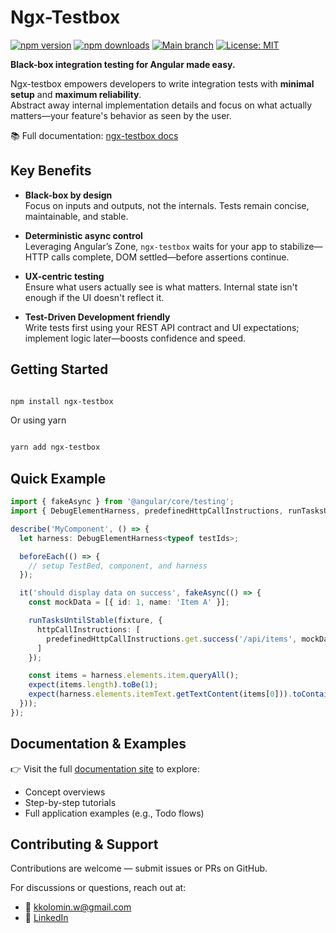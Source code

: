 # Ngx-Testbox

[![npm version](https://img.shields.io/npm/v/ngx-testbox.svg)](https://www.npmjs.com/package/ngx-testbox)
[![npm downloads](https://img.shields.io/npm/dm/ngx-testbox.svg)](https://www.npmjs.com/package/ngx-testbox)
[![Main branch](https://github.com/kirill-kolomin/ngx-testbox/actions/workflows/main.yml/badge.svg)](https://github.com/kirill-kolomin/ngx-testbox/actions/workflows/main.yml)
[![License: MIT](https://img.shields.io/badge/License-MIT-yellow.svg)](LICENSE.txt)

**Black-box integration testing for Angular made easy.**

Ngx-testbox empowers developers to write integration tests with **minimal setup** and **maximum reliability**.  
Abstract away internal implementation details and focus on what actually matters—your feature's behavior as seen by the user.

📚 Full documentation: [ngx-testbox docs](https://kirill-kolomin.github.io/ngx-testbox-docs/)

## Key Benefits

- **Black-box by design**  
  Focus on inputs and outputs, not the internals. Tests remain concise, maintainable, and stable.

- **Deterministic async control**  
  Leveraging Angular’s Zone, `ngx-testbox` waits for your app to stabilize—HTTP calls complete, DOM settled—before assertions continue.

- **UX-centric testing**  
  Ensure what users actually see is what matters. Internal state isn't enough if the UI doesn't reflect it.

- **Test-Driven Development friendly**  
  Write tests first using your REST API contract and UI expectations; implement logic later—boosts confidence and speed.

## Getting Started

```bash

npm install ngx-testbox

```

Or using yarn

```bash

yarn add ngx-testbox

```

## Quick Example

```typescript
import { fakeAsync } from '@angular/core/testing';
import { DebugElementHarness, predefinedHttpCallInstructions, runTasksUntilStable } from 'ngx-testbox/testing';

describe('MyComponent', () => {
  let harness: DebugElementHarness<typeof testIds>;

  beforeEach(() => {
    // setup TestBed, component, and harness
  });

  it('should display data on success', fakeAsync(() => {
    const mockData = [{ id: 1, name: 'Item A' }];

    runTasksUntilStable(fixture, {
      httpCallInstructions: [
        predefinedHttpCallInstructions.get.success('/api/items', mockData)
      ]
    });

    const items = harness.elements.item.queryAll();
    expect(items.length).toBe(1);
    expect(harness.elements.itemText.getTextContent(items[0])).toContain('Item A');
  }));
});
```

## Documentation & Examples

👉 Visit the full [documentation site](https://kirill-kolomin.github.io/ngx-testbox-docs/) to explore:
- Concept overviews
- Step-by-step tutorials
- Full application examples (e.g., Todo flows)

## Contributing & Support

Contributions are welcome — submit issues or PRs on GitHub.

For discussions or questions, reach out at:
- 📧 [kkolomin.w@gmail.com](mailto:kkolomin.w@gmail.com)
- 💼 [LinkedIn](https://www.linkedin.com/in/kirill-kolomin/)
